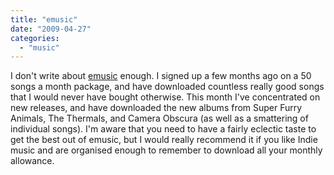 ```yaml
---
title: "emusic"
date: "2009-04-27"
categories: 
  - "music"
---
```


I don't write about [emusic](http://www.emusic.com) enough. I signed up a few months ago on a 50 songs a month package, and have downloaded countless really good songs that I would never have bought otherwise. This month I've concentrated on new releases, and have downloaded the new albums from Super Furry Animals, The Thermals, and Camera Obscura (as well as a smattering of individual songs). I'm aware that you need to have a fairly eclectic taste to get the best out of emusic, but I would really recommend it if you like Indie music and are organised enough to remember to download all your monthly allowance.

